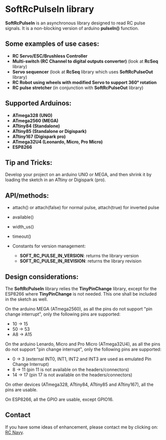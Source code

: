 SoftRcPulseIn library
======================

**SoftRcPulseIn** is an asynchronous library designed to read RC pulse signals. It is a non-blocking version of arduino **pulseIn()** function.

Some examples of use cases:
-------------------------
* **RC Servo/ESC/Brushless Controller**
* **Multi-switch (RC Channel to digital outputs converter)** (look at **RcSeq** library)
* **Servo sequencer** (look at **RcSeq** library which uses **SoftRcPulseOut** library)
* **RC Robot using wheels with modified Servo to support 360° rotation**
* **RC pulse stretcher** (in conjunction with **SoftRcPulseOut** library)

Supported Arduinos:
------------------
* **ATmega328 (UNO)**
* **ATmega2560 (MEGA)**
* **ATtiny84 (Standalone)**
* **ATtiny85 (Standalone or Digispark)**
* **ATtiny167 (Digispark pro)**
* **ATmega32U4 (Leonardo, Micro, Pro Micro)**
* **ESP8266**

Tip and Tricks:
--------------
Develop your project on an arduino UNO or MEGA, and then shrink it by loading the sketch in an ATtiny or Digispark (pro).

API/methods:
-----------
* attach() or attach(false) for normal pulse, attach(true) for inverted pulse
* available()
* width_us()
* timeout()

* Constants for version management:
	* **SOFT_RC_PULSE_IN_VERSION**: returns the library version
	* **SOFT_RC_PULSE_IN_REVISION**: returns the library revision

Design considerations:
---------------------
The **SoftRcPulseIn** library relies the **TinyPinChange** library, except for the ESP8266 where **TinyPinChange** is not needed. This one shall be included in the sketch as well.

On the arduino MEGA (ATmega2560), as all the pins do not support "pin change interrupt", only the following pins are supported:

* 10 -> 15
* 50 -> 53
* A8 -> A15

On the arduino Lenardo, Micro and Pro Micro (ATmega32U4), as all the pins do not support "pin change interrupt", only the following pins are supported:

* 0  -> 3  (external INT0, INT1, INT2 and INT3 are used as emulated Pin Change Interrupt)
* 8  -> 11 (pin 11 is not available on the headers/connectors)
* 14 -> 17 (pin 17 is not available on the headers/connectors)

On other devices (ATmega328, ATtiny84, ATtiny85 and ATtiny167), all the pins are usable.

On ESP8266, all the GPIO are usable, except GPIO16.

Contact
-------

If you have some ideas of enhancement, please contact me by clicking on: [RC Navy](http://p.loussouarn.free.fr/contact.html).

